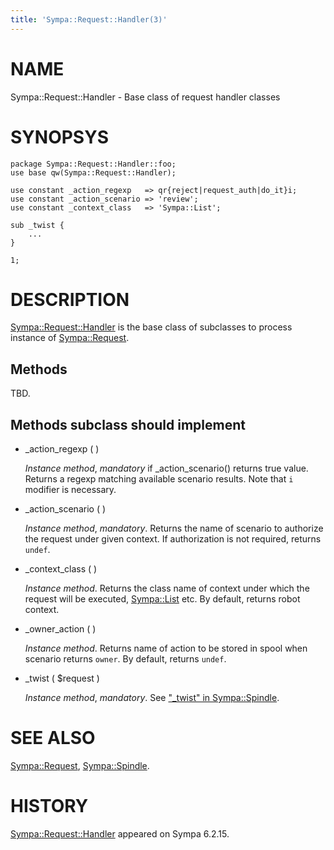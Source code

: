 ```yaml
---
title: 'Sympa::Request::Handler(3)'
---
```


# NAME

Sympa::Request::Handler - Base class of request handler classes

# SYNOPSYS

    package Sympa::Request::Handler::foo;
    use base qw(Sympa::Request::Handler);
    
    use constant _action_regexp   => qr{reject|request_auth|do_it}i;
    use constant _action_scenario => 'review';
    use constant _context_class   => 'Sympa::List';
    
    sub _twist {
        ...
    }
    
    1;

# DESCRIPTION

[Sympa::Request::Handler](./Sympa-Request-Handler.3.md) is the base class of subclasses to process
instance of [Sympa::Request](./Sympa-Request.3.md).

## Methods

TBD.

## Methods subclass should implement

- \_action\_regexp ( )

    _Instance method_,
    _mandatory_ if \_action\_scenario() returns true value.
    Returns a regexp matching available scenario results.
    Note that `i` modifier is necessary.

- \_action\_scenario ( )

    _Instance method_,
    _mandatory_.
    Returns the name of scenario to authorize the request under given context.
    If authorization is not required, returns `undef`.

- \_context\_class ( )

    _Instance method_.
    Returns the class name of context under which the request will be executed,
    [Sympa::List](./Sympa-List.3.md) etc.
    By default, returns robot context.

- \_owner\_action ( )

    _Instance method_.
    Returns name of action to be stored in spool when scenario returns `owner`.
    By default, returns `undef`.

- \_twist ( $request )

    _Instance method_,
    _mandatory_.
    See ["\_twist" in Sympa::Spindle](./Sympa-Spindle.3.md#_twist).

# SEE ALSO

[Sympa::Request](./Sympa-Request.3.md), [Sympa::Spindle](./Sympa-Spindle.3.md).

# HISTORY

[Sympa::Request::Handler](./Sympa-Request-Handler.3.md) appeared on Sympa 6.2.15.
